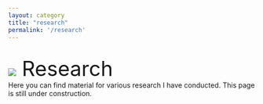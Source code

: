 ```yaml
---
layout: category
title: "research"
permalink: '/research'
---
```


<br>
<div style="font-size:3em;"><img src="assets/book.svg, width="100%"/> Research</div>
Here you can find material for various research I have conducted. This page is still under construction.
